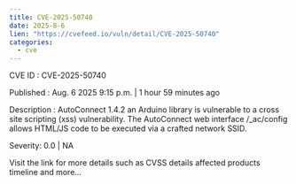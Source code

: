 ```yaml
--- 
title: CVE-2025-50740
date: 2025-8-6
lien: "https://cvefeed.io/vuln/detail/CVE-2025-50740"
categories:
  - cve
---
```


CVE ID : CVE-2025-50740

Published :  Aug. 6
2025
9:15 p.m. | 1 hour
59 minutes ago

Description : AutoConnect 1.4.2
an Arduino library
is vulnerable to a cross site scripting (xss) vulnerability. The AutoConnect web interface /_ac/config allows HTML/JS code to be executed via a crafted network SSID.

Severity: 0.0 | NA

Visit the link for more details
such as CVSS details
affected products
timeline
and more...
